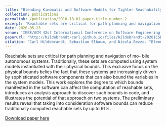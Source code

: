```yaml
---
title: "Blending Kinematic and Software Models for Tighter Reachability Analysis"
collection: publications
permalink: /publication/2010-10-01-paper-title-number-2
excerpt: 'Reachable sets are critical for path planning and navigation of mo- bile autonomous systems. Traditionally, these sets are computed using system models instantiated with their physical bounds. This exclusive focus on the physical bounds belies the fact that these systems are increasingly driven by sophisticated software components that can also bound the variables in the system models. This work explores the degree to which bounds manifested in the software can affect the computation of reachable sets, introduces an analysis approach to discover such bounds in code, and illustrates the potential of that approach on two systems. The preliminary results reveal that taking into consideration software bounds can reduce traditionally computed reachable sets by up to 91%.'
date: 2020-05-23
venue: 'IEEE/ACM 42st International Conference on Software Engineering: New Ideas and Emerging Results'
paperurl: 'http://hildebrandt-carl.github.io/files/Hildebrandt-2020ICSE'
citation: 'Carl Hildebrandt, Sebastian Elbaum, and Nicola Bezzo. "Blending Kinematic and Software Models for Tighter Reachability Analysis." In 2020 IEEE/ACM 42st International Conference on Software Engineering: New Ideas and Emerging Results (ICSE-NIER), 2020'
---
```

Reachable sets are critical for path planning and navigation of mo- bile autonomous systems. Traditionally, these sets are computed using system models instantiated with their physical bounds. This exclusive focus on the physical bounds belies the fact that these systems are increasingly driven by sophisticated software components that can also bound the variables in the system models. This work explores the degree to which bounds manifested in the software can affect the computation of reachable sets, introduces an analysis approach to discover such bounds in code, and illustrates the potential of that approach on two systems. The preliminary results reveal that taking into consideration software bounds can reduce traditionally computed reachable sets by up to 91%.

[Download paper here](http://hildebrandt-carl.github.io/files/Hildebrandt-2020ICSE)